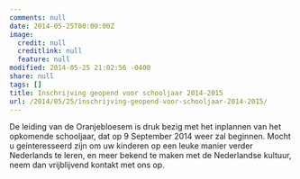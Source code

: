 ```yaml
---
comments: null
date: 2014-05-25T00:00:00Z
image:
  credit: null
  creditlink: null
  feature: null
modified: 2014-05-25 21:02:56 -0400
share: null
tags: []
title: Inschrijving geopend voor schooljaar 2014-2015
url: /2014/05/25/inschrijving-geopend-voor-schooljaar-2014-2015/
---
```


De leiding van de Oranjebloesem is druk bezig met het inplannen van het opkomende schooljaar, dat op 9 September 2014 weer zal beginnen. Mocht u geinteresseerd zijn om uw kinderen op een leuke manier verder Nederlands te leren, en meer bekend te maken met de Nederlandse kultuur, neem dan vrijblijvend kontakt met ons op.

